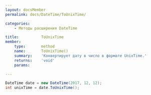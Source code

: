 ```yaml
---
layout: docsMember
permalink: docs/DateTime/ToUnixTime/

categories:
    - Методы расширения DateTime

title:          ToUnixTime
member:
    type:       method
    name:       ToUnixTime()
    summary:    'Конвертирует дату в число в формате UnixTime.'
    returns:    'void'
    params:

---
```


```csharp
DateTime date = new DateTime(2017, 12, 12);
int unixTime = date.ToUnixTime();
```